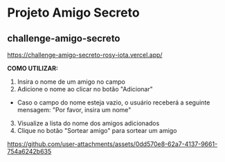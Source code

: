 # Projeto Amigo Secreto
## challenge-amigo-secreto

https://challenge-amigo-secreto-rosy-iota.vercel.app/

**COMO UTILIZAR:**
1. Insira o nome de um amigo no campo
2. Adicione o nome ao clicar no botão "Adicionar"
- Caso o campo do nome esteja vazio, o usuário receberá a seguinte mensagem: "Por favor, insira um nome"
3. Visualize a lista do nome dos amigos adicionados
4. Clique no botão "Sortear amigo" para sortear um amigo

https://github.com/user-attachments/assets/0dd570e8-62a7-4137-9661-754a6242b635



